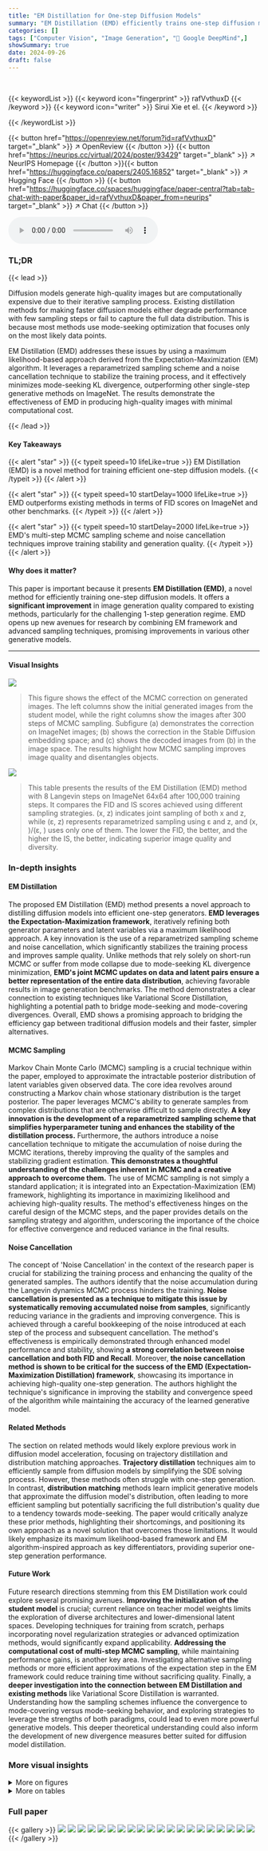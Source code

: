 ```yaml
---
title: "EM Distillation for One-step Diffusion Models"
summary: "EM Distillation (EMD) efficiently trains one-step diffusion models by using an Expectation-Maximization approach, achieving state-of-the-art image generation quality and outperforming existing methods..."
categories: []
tags: ["Computer Vision", "Image Generation", "🏢 Google DeepMind",]
showSummary: true
date: 2024-09-26
draft: false
---
```


<br>

{{< keywordList >}}
{{< keyword icon="fingerprint" >}} rafVvthuxD {{< /keyword >}}
{{< keyword icon="writer" >}} Sirui Xie et el. {{< /keyword >}}
 
{{< /keywordList >}}

{{< button href="https://openreview.net/forum?id=rafVvthuxD" target="_blank" >}}
↗ OpenReview
{{< /button >}}
{{< button href="https://neurips.cc/virtual/2024/poster/93429" target="_blank" >}}
↗ NeurIPS Homepage
{{< /button >}}{{< button href="https://huggingface.co/papers/2405.16852" target="_blank" >}}
↗ Hugging Face
{{< /button >}}
{{< button href="https://huggingface.co/spaces/huggingface/paper-central?tab=tab-chat-with-paper&paper_id=rafVvthuxD&paper_from=neurips" target="_blank" >}}
↗ Chat
{{< /button >}}



<audio controls>
    <source src="https://ai-paper-reviewer.com/rafVvthuxD/podcast.wav" type="audio/wav">
    Your browser does not support the audio element.
</audio>


### TL;DR


{{< lead >}}

Diffusion models generate high-quality images but are computationally expensive due to their iterative sampling process.  Existing distillation methods for making faster diffusion models either degrade performance with few sampling steps or fail to capture the full data distribution.  This is because most methods use mode-seeking optimization that focuses only on the most likely data points.

EM Distillation (EMD) addresses these issues by using a maximum likelihood-based approach derived from the Expectation-Maximization (EM) algorithm. It leverages a reparametrized sampling scheme and a noise cancellation technique to stabilize the training process, and it effectively minimizes mode-seeking KL divergence, outperforming other single-step generative methods on ImageNet.  The results demonstrate the effectiveness of EMD in producing high-quality images with minimal computational cost.

{{< /lead >}}


#### Key Takeaways

{{< alert "star" >}}
{{< typeit speed=10 lifeLike=true >}} EM Distillation (EMD) is a novel method for training efficient one-step diffusion models. {{< /typeit >}}
{{< /alert >}}

{{< alert "star" >}}
{{< typeit speed=10 startDelay=1000 lifeLike=true >}} EMD outperforms existing methods in terms of FID scores on ImageNet and other benchmarks. {{< /typeit >}}
{{< /alert >}}

{{< alert "star" >}}
{{< typeit speed=10 startDelay=2000 lifeLike=true >}} EMD's multi-step MCMC sampling scheme and noise cancellation techniques improve training stability and generation quality. {{< /typeit >}}
{{< /alert >}}

#### Why does it matter?
This paper is important because it presents **EM Distillation (EMD)**, a novel method for efficiently training one-step diffusion models.  It offers a **significant improvement** in image generation quality compared to existing methods, particularly for the challenging 1-step generation regime. EMD opens up new avenues for research by combining EM framework and advanced sampling techniques, promising improvements in various other generative models.

------
#### Visual Insights



![](https://ai-paper-reviewer.com/rafVvthuxD/figures_2_1.jpg)

> This figure shows the effect of the MCMC correction on generated images. The left columns show the initial generated images from the student model, while the right columns show the images after 300 steps of MCMC sampling.  Subfigure (a) demonstrates the correction on ImageNet images; (b) shows the correction in the Stable Diffusion embedding space; and (c) shows the decoded images from (b) in the image space. The results highlight how MCMC sampling improves image quality and disentangles objects.





![](https://ai-paper-reviewer.com/rafVvthuxD/tables_6_1.jpg)

> This table presents the results of the EM Distillation (EMD) method with 8 Langevin steps on ImageNet 64x64 after 100,000 training steps.  It compares the FID and IS scores achieved using different sampling strategies.  (x, z) indicates joint sampling of both x and z, while (ε, z) represents reparametrized sampling using ε and z, and (x, )/(ε, ) uses only one of them. The lower the FID, the better, and the higher the IS, the better, indicating superior image quality and diversity.





### In-depth insights


#### EM Distillation
The proposed EM Distillation (EMD) method presents a novel approach to distilling diffusion models into efficient one-step generators.  **EMD leverages the Expectation-Maximization framework**, iteratively refining both generator parameters and latent variables via a maximum likelihood approach. A key innovation is the use of a reparametrized sampling scheme and noise cancellation, which significantly stabilizes the training process and improves sample quality. Unlike methods that rely solely on short-run MCMC or suffer from mode collapse due to mode-seeking KL divergence minimization, **EMD's joint MCMC updates on data and latent pairs ensure a better representation of the entire data distribution**, achieving favorable results in image generation benchmarks.  The method demonstrates a clear connection to existing techniques like Variational Score Distillation, highlighting a potential path to bridge mode-seeking and mode-covering divergences.  Overall, EMD shows a promising approach to bridging the efficiency gap between traditional diffusion models and their faster, simpler alternatives.

#### MCMC Sampling
Markov Chain Monte Carlo (MCMC) sampling is a crucial technique within the paper, employed to approximate the intractable posterior distribution of latent variables given observed data.  The core idea revolves around constructing a Markov chain whose stationary distribution is the target posterior. The paper leverages MCMC's ability to generate samples from complex distributions that are otherwise difficult to sample directly.  **A key innovation is the development of a reparametrized sampling scheme that simplifies hyperparameter tuning and enhances the stability of the distillation process.**  Furthermore, the authors introduce a noise cancellation technique to mitigate the accumulation of noise during the MCMC iterations, thereby improving the quality of the samples and stabilizing gradient estimation.  **This demonstrates a thoughtful understanding of the challenges inherent in MCMC and a creative approach to overcome them.**  The use of MCMC sampling is not simply a standard application; it is integrated into an Expectation-Maximization (EM) framework, highlighting its importance in maximizing likelihood and achieving high-quality results. The method's effectiveness hinges on the careful design of the MCMC steps, and the paper provides details on the sampling strategy and algorithm, underscoring the importance of the choice for effective convergence and reduced variance in the final results.

#### Noise Cancellation
The concept of 'Noise Cancellation' in the context of the research paper is crucial for stabilizing the training process and enhancing the quality of the generated samples.  The authors identify that the noise accumulation during the Langevin dynamics MCMC process hinders the training. **Noise cancellation is presented as a technique to mitigate this issue by systematically removing accumulated noise from samples**, significantly reducing variance in the gradients and improving convergence.  This is achieved through a careful bookkeeping of the noise introduced at each step of the process and subsequent cancellation. The method's effectiveness is empirically demonstrated through enhanced model performance and stability, showing **a strong correlation between noise cancellation and both FID and Recall**.  Moreover, **the noise cancellation method is shown to be critical for the success of the EMD (Expectation-Maximization Distillation) framework**, showcasing its importance in achieving high-quality one-step generation.  The authors highlight the technique's significance in improving the stability and convergence speed of the algorithm while maintaining the accuracy of the learned generative model.

#### Related Methods
The section on related methods would likely explore previous work in diffusion model acceleration, focusing on trajectory distillation and distribution matching approaches.  **Trajectory distillation** techniques aim to efficiently sample from diffusion models by simplifying the SDE solving process.  However, these methods often struggle with one-step generation. In contrast, **distribution matching** methods learn implicit generative models that approximate the diffusion model's distribution, often leading to more efficient sampling but potentially sacrificing the full distribution's quality due to a tendency towards mode-seeking.  The paper would critically analyze these prior methods, highlighting their shortcomings, and positioning its own approach as a novel solution that overcomes those limitations. It would likely emphasize its maximum likelihood-based framework and EM algorithm-inspired approach as key differentiators, providing superior one-step generation performance.

#### Future Work
Future research directions stemming from this EM Distillation work could explore several promising avenues.  **Improving the initialization of the student model** is crucial; current reliance on teacher model weights limits the exploration of diverse architectures and lower-dimensional latent spaces.  Developing techniques for training from scratch, perhaps incorporating novel regularization strategies or advanced optimization methods, would significantly expand applicability. **Addressing the computational cost of multi-step MCMC sampling**, while maintaining performance gains, is another key area. Investigating alternative sampling methods or more efficient approximations of the expectation step in the EM framework could reduce training time without sacrificing quality.  Finally, a **deeper investigation into the connection between EM Distillation and existing methods** like Variational Score Distillation is warranted.  Understanding how the sampling schemes influence the convergence to mode-covering versus mode-seeking behavior, and exploring strategies to leverage the strengths of both paradigms, could lead to even more powerful generative models. This deeper theoretical understanding could also inform the development of new divergence measures better suited for diffusion model distillation.


### More visual insights

<details>
<summary>More on figures
</summary>


![](https://ai-paper-reviewer.com/rafVvthuxD/figures_4_1.jpg)

> This figure shows the effect of the MCMC correction process on image generation.  The left side shows images generated before correction (x = gθ(z)), while the right side depicts the same images after 300 steps of MCMC sampling, which corrects off-manifold artifacts and improves image quality. The comparison highlights the correction process on ImageNet and in the Stable Diffusion embedding space. The improved clarity and disentanglement of objects (like cats and a sofa) in the corrected images are clearly visible.


![](https://ai-paper-reviewer.com/rafVvthuxD/figures_6_1.jpg)

> This figure shows the effects of noise cancellation and the number of Langevin steps on the performance of the EM distillation method. (a) compares the gradient norms during training with different noise cancellation strategies. (b) shows the FID scores for the same strategies. (c) and (d) show the FID and Recall scores, respectively, as a function of the number of Langevin steps used.


![](https://ai-paper-reviewer.com/rafVvthuxD/figures_8_1.jpg)

> This figure shows samples generated by the one-step generator model trained on the ImageNet dataset. The model is trained in a class-conditional manner, meaning it is trained to generate images belonging to specific classes.  The figure displays multiple generated images for different classes (multi-class) and showcases examples from single classes to demonstrate that the model can capture a variety of modes (different features and styles within a class) and avoid mode collapse (where the model only produces a limited range of similar outputs).


![](https://ai-paper-reviewer.com/rafVvthuxD/figures_8_2.jpg)

> This figure shows samples generated by a one-step generator trained using the proposed EM distillation method. The model was trained on the ImageNet dataset, conditioned on different classes.  The images demonstrate the model's ability to generate high-quality images that capture diverse characteristics of the object classes. The single-class samples (c) are particularly important to show that the model captures various modes within each class rather than concentrating on just one typical representation. 


![](https://ai-paper-reviewer.com/rafVvthuxD/figures_17_1.jpg)

> This figure shows the initial denoiser generation at the 0th training iteration for different values of λ*.  When λ* = 0, the generated images are pure Gaussian noise. As λ* decreases to -6 and then -10, the generated images become progressively more structured and less noisy, demonstrating the effect of the hyperparameter λ* on the initial state of the generation process.  This hyperparameter is used in the EM Distillation method.


![](https://ai-paper-reviewer.com/rafVvthuxD/figures_18_1.jpg)

> This figure shows samples generated by a one-step generator trained using the proposed EM Distillation method on the ImageNet dataset.  The images are organized into three sections: (a) multi-class ImageNet 64x64, (b) multi-class ImageNet 128x128, and (c) single-class ImageNet 128x128. The single-class section (c) specifically demonstrates that the model can generate diverse samples within a single class, showcasing its ability to capture the distribution effectively. The images illustrate the quality and diversity of images generated by the one-step model, highlighting the efficacy of the proposed approach.


![](https://ai-paper-reviewer.com/rafVvthuxD/figures_18_2.jpg)

> This figure shows samples generated by a one-step generator model trained using the EM Distillation method.  The model was trained on the ImageNet dataset, with separate sections for multi-class and single-class generation. The single-class section is intended to highlight that the model avoids mode collapse and can generate diverse samples within a single class.


![](https://ai-paper-reviewer.com/rafVvthuxD/figures_18_3.jpg)

> This figure shows additional samples generated by the EMD model on ImageNet 64x64 and ImageNet 128x128 datasets.  The samples demonstrate the model's ability to generate diverse and high-quality images, showcasing its performance in various classes and scenarios.  The single-class images (c) highlight the model's ability to generate good mode coverage, which addresses a common limitation of mode-seeking divergence found in some one-step generation methods. This emphasizes the capability of EMD in capturing the full distribution of the data.


![](https://ai-paper-reviewer.com/rafVvthuxD/figures_19_1.jpg)

> This figure shows the effect of MCMC correction on generated images using EM distillation. The left column displays samples generated before correction (x = gθ(z)), while the right shows results after 300 MCMC steps jointly on data (x) and latent variables (z).  Subfigure (a) illustrates ImageNet corrections, highlighting improvements in off-manifold samples.  (b) shows the correction in the Stable Diffusion embedding space and (c) the decoded image space, emphasizing the disentanglement of image features and improved sharpness.


![](https://ai-paper-reviewer.com/rafVvthuxD/figures_20_1.jpg)

> This figure shows the effect of the MCMC correction process on image generation. The left columns of (a) and (b) show images generated by the student model before MCMC correction, while the right columns show the images after 300 MCMC steps jointly sampling data and latent variables. (a) demonstrates the correction on ImageNet, showing that the off-manifold images are corrected. (b) shows the correction in the Stable Diffusion v1.5 embedding space, which are decoded to the image space in (c). The disentanglement of objects and improved sharpness highlight the effectiveness of MCMC correction.


![](https://ai-paper-reviewer.com/rafVvthuxD/figures_21_1.jpg)

> This figure shows the effect of the MCMC correction method used in the paper. The left columns display images generated directly by the model (x = gθ(z)).  After 300 MCMC steps jointly sampling x and z, the right columns show the improved, corrected images.  Subfigure (a) demonstrates the correction on ImageNet, showing how off-manifold images are brought onto the data manifold.  Subfigure (b) presents the correction within the embedding space of Stable Diffusion v1.5, and (c) shows the corresponding decoded images.  The result highlights improved image quality (e.g. sharpness of sofa) and disentanglement (e.g., improved distinction between cat and sofa).


![](https://ai-paper-reviewer.com/rafVvthuxD/figures_22_1.jpg)

> This figure shows the effect of the MCMC correction process in the paper's EM Distillation method.  The left columns of (a) and (b) display images generated by the student model before MCMC correction, showing artifacts or deviations from the target distribution. After 300 MCMC steps, the images (right columns) show improved quality, demonstrating the correction's ability to refine the samples and align them more closely with the teacher model's distribution.


![](https://ai-paper-reviewer.com/rafVvthuxD/figures_23_1.jpg)

> This figure shows samples generated by a one-step generator trained using the proposed EM Distillation method.  The model was trained on ImageNet, using a class-conditional approach. The figure displays image samples from multiple classes to illustrate the model's ability to generate diverse images.  A separate set of single-class samples is also shown to demonstrate the model's ability to capture the distinct modes within each class.


![](https://ai-paper-reviewer.com/rafVvthuxD/figures_23_2.jpg)

> This figure shows samples generated by a one-step generator model trained using the EM Distillation method. The model was trained on the ImageNet dataset.  The top row shows multi-class samples, demonstrating the model's ability to generate diverse images from various classes.  The bottom row shows single-class samples from the same model, highlighting its capacity to generate high-quality images consistent within each specific class, emphasizing the quality and mode coverage achieved by the model.


![](https://ai-paper-reviewer.com/rafVvthuxD/figures_23_3.jpg)

> This figure shows samples generated by a one-step generator trained using the EM distillation method on the ImageNet dataset.  The top row displays multi-class samples (multiple classes of images from the ImageNet dataset). The bottom row focuses on single-class samples to highlight the model's ability to generate diverse images within a specific class.  This visually demonstrates that the model successfully captures the distribution of the dataset and does not suffer from mode collapse (where it only produces images of a few specific types).


![](https://ai-paper-reviewer.com/rafVvthuxD/figures_23_4.jpg)

> This figure shows the effect of the MCMC correction process in the EM Distillation method.  It compares samples before and after 300 steps of MCMC sampling. Subfigure (a) demonstrates the correction of off-manifold images from ImageNet. Subfigure (b) shows the correction in the embedding space of Stable Diffusion v1.5, and subfigure (c) displays the decoded images.  The improved disentanglement and sharpness in the corrected images highlight the effectiveness of the method.


![](https://ai-paper-reviewer.com/rafVvthuxD/figures_24_1.jpg)

> This figure shows samples generated by a one-step generator trained using the EM distillation method proposed in the paper. The model was trained on the ImageNet dataset, and the images are organized into three subfigures (a,b,c). (a) shows samples from the multi-class ImageNet 64x64 dataset, (b) shows samples from the multi-class ImageNet 128x128 dataset, and (c) shows samples from the single-class ImageNet 128x128 dataset. The single-class samples are used to demonstrate that the model is able to generate diverse samples that are not simply repetitions of a single mode. The figure provides visual evidence of the strong performance of the proposed EM distillation method for generating high-quality, diverse samples.


![](https://ai-paper-reviewer.com/rafVvthuxD/figures_24_2.jpg)

> This figure shows the effect of MCMC correction on generated images.  The left columns display initial samples from the student generator, while the right columns show the improved samples after 300 steps of MCMC sampling, jointly optimizing for both data and latent variables. The improvement is visible across different scenarios, including ImageNet and Stable Diffusion. The correction leads to sharper images and better disentanglement of features.


![](https://ai-paper-reviewer.com/rafVvthuxD/figures_24_3.jpg)

> This figure demonstrates the effect of the MCMC correction process on generated images.  The left columns show initial images generated by the student model (x = gθ(z)), while the right columns show the images after 300 MCMC steps which jointly correct the data (x) and latent (z) variables.  The top row shows results from the ImageNet dataset, highlighting how the correction pulls off-manifold images back onto the data manifold.  The second and third rows depict the correction process within the embedding and image spaces of Stable Diffusion v1.5 respectively, showcasing improvements in detail (e.g., sharpness and disentanglement of objects).


![](https://ai-paper-reviewer.com/rafVvthuxD/figures_24_4.jpg)

> This figure shows samples generated by a one-step generator trained using the EM distillation method on the ImageNet dataset.  The models were trained using class-conditional generation, meaning that each model was trained to generate images from a specific class. The figure showcases the quality and diversity of the generated images, with a subfigure (c) specifically highlighting the model's ability to generate diverse examples within a single class.


</details>




<details>
<summary>More on tables
</summary>


![](https://ai-paper-reviewer.com/rafVvthuxD/tables_7_1.jpg)
> This table presents the results of class-conditional image generation on the ImageNet 64x64 dataset.  It compares various methods, both those involving multiple sampling steps and those using a single step. The metrics used for comparison are Number of Function Evaluations (NFE), Frechet Inception Distance (FID), and Recall. Lower NFE indicates higher efficiency, lower FID denotes higher image quality, and higher Recall represents better mode coverage.  The 'Teacher' row shows the performance of the original diffusion model which is being distilled.

![](https://ai-paper-reviewer.com/rafVvthuxD/tables_7_2.jpg)
> This table presents the results of class-conditional image generation on the ImageNet 128x128 dataset. It compares different methods, including multi-step and single-step approaches, in terms of their performance measured by FID (Frechet Inception Distance), IS (Inception Score), and NFE (number of forward evaluations). The table shows that the proposed EMD-16 method achieves competitive FID and IS scores with a significantly reduced number of forward evaluations compared to other methods.

![](https://ai-paper-reviewer.com/rafVvthuxD/tables_7_3.jpg)
> This table presents the FID scores for text-to-image generation on the MSCOCO dataset.  The FID (Fréchet Inception Distance) is a metric used to evaluate the quality of generated images by comparing them to real images. Lower FID scores indicate better image quality. The table compares different methods, categorized into families (Unaccelerated, GANs, and Accelerated), showing their latency and FID scores. The results are evaluated using Yin et al. [23]'s method. The 'Teacher' row shows the performance of the Stable Diffusion v1.5 model, which is used as the base for comparison.

![](https://ai-paper-reviewer.com/rafVvthuxD/tables_7_4.jpg)
> This table presents the CLIP scores achieved by various single-step and multi-step diffusion models on the text-to-image generation task.  It specifically focuses on the performance in a high CFG (classifier-free guidance) regime, comparing the proposed EMD-8 method against other state-of-the-art accelerated diffusion sampling techniques, such as LCM-LORA and DMD. The table highlights the trade-off between inference speed (latency) and the quality of generated images (CLIP score), demonstrating EMD-8's competitive performance in terms of both metrics.

![](https://ai-paper-reviewer.com/rafVvthuxD/tables_9_1.jpg)
> This table shows the training time in seconds per step for different model variations.  It compares the baseline Diff-Instruct method with various versions of the proposed EMD method (EMD-1, EMD-2, EMD-4, EMD-8, EMD-16). The variations involve different numbers of MCMC steps in the E-step and whether only student score matching or both student score matching and generator updates are used. The purpose is to analyze the computational cost introduced by the more complex sampling scheme in EMD compared to a simpler baseline.

![](https://ai-paper-reviewer.com/rafVvthuxD/tables_15_1.jpg)
> This table shows the hyperparameters used for the EM Distillation (EMD) method on the ImageNet 64x64 dataset.  It includes learning rates for the generator and score networks (lrg and lrs), batch size, Adam optimizer parameters (Adam b1 and b2), Langevin dynamics step sizes for epsilon and z (γe and γz), the number of MCMC steps (K), the target noise level (λ*), and the weighting function for the noise levels (w(t)). These parameters are crucial for controlling the training process and achieving optimal performance.

![](https://ai-paper-reviewer.com/rafVvthuxD/tables_16_1.jpg)
> This table lists the hyperparameters used for training the EM distillation model on the ImageNet 128x128 dataset.  It includes learning rates for the generator and score networks (<i>lr<sub>g</sub></i> and <i>lr<sub>s</sub></i>), batch size, Adam optimizer parameters (<i>b<sub>1</sub></i> and <i>b<sub>2</sub></i>), step sizes for Langevin dynamics updates on epsilon and z (γ<sub>ε</sub> and γ<sub>z</sub>), the number of Langevin steps (K), the target noise level (λ*), and the weighting function w(t).

![](https://ai-paper-reviewer.com/rafVvthuxD/tables_16_2.jpg)
> This table lists the hyperparameters used for the EM Distillation (EMD) model when applied to text-to-image generation.  It includes learning rates for the generator and score networks (lrg, lrs), batch size, Adam optimizer parameters (b1, b2), step sizes for Langevin dynamics (γe, γz), the number of Langevin steps (K), the specific noise level used (t*), and the weighting function for the loss (w̃(t)). These settings were crucial for achieving optimal performance in the text-to-image generation task.

</details>




### Full paper

{{< gallery >}}
<img src="https://ai-paper-reviewer.com/rafVvthuxD/1.png" class="grid-w50 md:grid-w33 xl:grid-w25" />
<img src="https://ai-paper-reviewer.com/rafVvthuxD/2.png" class="grid-w50 md:grid-w33 xl:grid-w25" />
<img src="https://ai-paper-reviewer.com/rafVvthuxD/3.png" class="grid-w50 md:grid-w33 xl:grid-w25" />
<img src="https://ai-paper-reviewer.com/rafVvthuxD/4.png" class="grid-w50 md:grid-w33 xl:grid-w25" />
<img src="https://ai-paper-reviewer.com/rafVvthuxD/5.png" class="grid-w50 md:grid-w33 xl:grid-w25" />
<img src="https://ai-paper-reviewer.com/rafVvthuxD/6.png" class="grid-w50 md:grid-w33 xl:grid-w25" />
<img src="https://ai-paper-reviewer.com/rafVvthuxD/7.png" class="grid-w50 md:grid-w33 xl:grid-w25" />
<img src="https://ai-paper-reviewer.com/rafVvthuxD/8.png" class="grid-w50 md:grid-w33 xl:grid-w25" />
<img src="https://ai-paper-reviewer.com/rafVvthuxD/9.png" class="grid-w50 md:grid-w33 xl:grid-w25" />
<img src="https://ai-paper-reviewer.com/rafVvthuxD/10.png" class="grid-w50 md:grid-w33 xl:grid-w25" />
<img src="https://ai-paper-reviewer.com/rafVvthuxD/11.png" class="grid-w50 md:grid-w33 xl:grid-w25" />
<img src="https://ai-paper-reviewer.com/rafVvthuxD/12.png" class="grid-w50 md:grid-w33 xl:grid-w25" />
<img src="https://ai-paper-reviewer.com/rafVvthuxD/13.png" class="grid-w50 md:grid-w33 xl:grid-w25" />
<img src="https://ai-paper-reviewer.com/rafVvthuxD/14.png" class="grid-w50 md:grid-w33 xl:grid-w25" />
<img src="https://ai-paper-reviewer.com/rafVvthuxD/15.png" class="grid-w50 md:grid-w33 xl:grid-w25" />
<img src="https://ai-paper-reviewer.com/rafVvthuxD/16.png" class="grid-w50 md:grid-w33 xl:grid-w25" />
<img src="https://ai-paper-reviewer.com/rafVvthuxD/17.png" class="grid-w50 md:grid-w33 xl:grid-w25" />
<img src="https://ai-paper-reviewer.com/rafVvthuxD/18.png" class="grid-w50 md:grid-w33 xl:grid-w25" />
<img src="https://ai-paper-reviewer.com/rafVvthuxD/19.png" class="grid-w50 md:grid-w33 xl:grid-w25" />
<img src="https://ai-paper-reviewer.com/rafVvthuxD/20.png" class="grid-w50 md:grid-w33 xl:grid-w25" />
{{< /gallery >}}